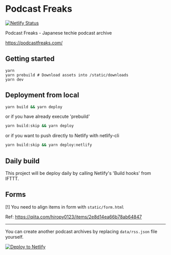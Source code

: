 # Podcast Freaks

[![Netlify Status](https://api.netlify.com/api/v1/badges/8fefaabc-7813-412d-a1ee-901215b39f14/deploy-status)](https://app.netlify.com/sites/podcast-freaks/deploys)

Podcast Freaks - Japanese techie podcast archive

https://podcastfreaks.com/

## Getting started

```
yarn
yarn prebuild # Download assets into /static/downloads
yarn dev
```

## Deployment from local

```sh
yarn build && yarn deploy
```
or if you have already execute 'prebuild'

```sh
yarn build:skip && yarn deploy
```

or if you want to push directly to Netlify with netlify-cli

```sh
yarn build:skip && yarn deploy:netlify
```


## Daily build

This project will be deploy daily by calling Netlify's 'Build hooks' from IFTTT.

## Forms

[!] You need to align items in form with `static/form.html`

Ref: https://qiita.com/hiropy0123/items/2e8d14ea66b78ab64847

---

You can create another podcast archives by replacing `data/rss.json` file yourself.

[![Deploy to Netlify](https://www.netlify.com/img/deploy/button.svg)](https://app.netlify.com/start/deploy?repository=https://github.com/noracast/podcast-freaks)
